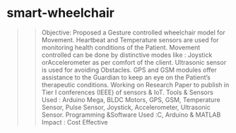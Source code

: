 # smart-wheelchair
>> Objective: Proposed a Gesture controlled wheelchair model for Movement.
>> Heartbeat and Temperature sensors are used for monitoring health conditions of the Patient.
>> Movement controlled can be done by distinctive modes like : Joystick orAccelerometer as per comfort of the
   client.
>> Ultrasonic sensor is used for avoiding Obstacles.
>> GPS and GSM modules offer assistance to the Guardian to keep an eye on the Patient’s therapeutic
   conditions.
>> Working on Research Paper to publish in Tier I conferences (IEEE) of sensors & IoT.
>> Tools & Sensors Used : Arduino Mega, BLDC Motors, GPS, GSM, Temperature Sensor, Pulse Sensor,
   Joystick, Accelerometer, Ultrasonic Sensor.
>> Programming &Software Used :C, Arduino & MATLAB
>> Impact : Cost Effective
